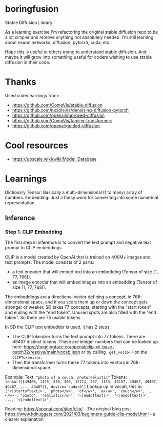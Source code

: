# boringfusion
Stable Diffusion Library

As a learning exercise I'm refactoring the original stable diffusion repo to be a lot simpler and remove anything not absolutely needed. I'm still learning about neural networks, diffusion, pytorxh, cuda, etc.

Hope this is useful to others trying to understand stable diffusion. And maybe it will grow into something useful for coders wishing to use stable diffusion in their code.


# Thanks
Used code/learnings from:
- https://github.com/CompVis/stable-diffusion
- https://github.com/lucidrains/denoising-diffusion-pytorch
- https://github.com/openai/improved-diffusion
- https://github.com/CompVis/taming-transformers
- https://github.com/openai/guided-diffusion


# Cool resources
- https://upscale.wiki/wiki/Model_Database


# Learnings

Dictionary
Tensor: Basically a multi-dimensional (1 to many) array of numbers.
Embedding: Just a fancy word for converting into some numerical representation.

## Inference

### Step 1. CLIP Embedding
The first step in inference is to convert the text prompt and negative text prompt to CLIP embeddings.

CLIP is a model created by OpenAI that is trained on 400M+ images and text prompts. The model consists of 2 parts:
- a text encoder that will embed text into an embedding (Tensor of size [1, 77, 768]).
- an image encoder that will embed images into an embedding (Tensor of size [1, 77, 768]).

The embeddings are a directional vector defining a concept, in 768-dimensional space, and if you scale them up or down the concept gets stronger or weaker. SD takes 77 concepts, starting with the "start token" and ending with the "end token". Unused spots are also filled with the "end token". So there are 75 usable tokens.

In SD the CLIP text embedder is used, it has 2 steps:
- The CLIPTokenizer turns the text prompt into 77 tokens. There are 49407 distinct tokens. These are integer numbers that can be looked up here:
  https://huggingface.co/openai/clip-vit-base-patch32/resolve/main/vocab.json or by calling `.get_vocab()` on the `CLIPTokenizer`.
- Then the transformer turns these 77 tokens into vectors in 768-dimensional space.

Example:
Text: `"photo of a couch, photorealistic"`
Tokens: `tensor([[49406, 1125, 539, 320, 12724, 267, 1153, 16157, 49407, 49407, 49407, ..., 49407]], device='cuda:0')`
Lookup up in vocab, this is: `['<|startoftext|>', 'photo</w>', 'of</w>', 'a</w>', 'couch</w>', ',</w>', 'photo', 'realistic</w>', '<|endoftext|>', '<|endoftext|>', ..., '<|endoftext|>']`

Reading:
https://openai.com/blog/clip/ - The original blog post
https://www.kdnuggets.com/2021/03/beginners-guide-clip-model.html - a clearer explanation




